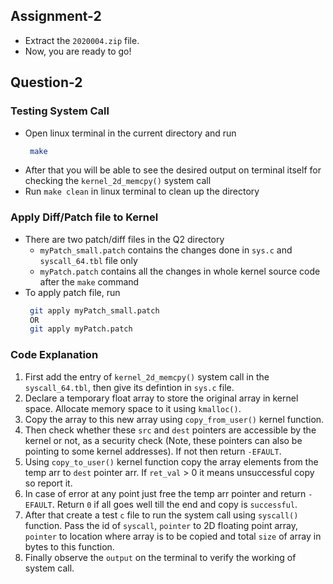 ## Assignment-2

- Extract the `2020004.zip` file.
- Now, you are ready to go!

## Question-2
### Testing System Call
    
- Open linux terminal in the current directory and run
   ```sh
    make 
   ```
- After that you will be able to see the desired output on terminal itself for checking the `kernel_2d_memcpy()` system call
- Run `make clean` in linux terminal to clean up the directory

### Apply Diff/Patch file to Kernel
- There are two patch/diff files in the Q2 directory
  - `myPatch_small.patch` contains the changes done in `sys.c` and `syscall_64.tbl` file only
  - `myPatch.patch` contains all the changes in whole kernel source code after the `make` command
- To apply patch file, run
  ```sh
   git apply myPatch_small.patch
   OR
   git apply myPatch.patch
  ```

### Code Explanation
1. First add the entry of `kernel_2d_memcpy()` system call in the `syscall_64.tbl`, then give its defintion in `sys.c` file.
2. Declare a temporary float array to store the original array in kernel space. Allocate memory space to it using `kmalloc()`. 
3. Copy the array to this new array using `copy_from_user()` kernel function.
4. Then check whether these `src` and `dest` pointers are accessible by the kernel or not, as a security check (Note, these pointers can also be pointing to some kernel addresses). If not then return `-EFAULT`.
5. Using `copy_to_user()` kernel function copy the array elements from the temp arr to `dest` pointer arr. If `ret_val` > 0 it means unsuccessful copy so report it.
6. In case of error at any point just free the temp arr pointer and return `-EFAULT`. Return `0` if all goes well till the end and copy is `successful`.
7. After that create a test `c` file to run the system call using `syscall()` function. Pass the id of `syscall`, `pointer` to 2D floating point array, `pointer` to location where array is to be copied and total `size` of array in bytes to this function.
8. Finally observe the `output` on the terminal to verify the working of system call.

<br/>